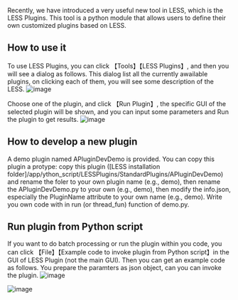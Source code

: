 Recently, we have introduced a very useful new tool in LESS, which is the LESS Plugins. This tool is a python module that allows users to define their own
customized plugins based on LESS.

## How to use it
To use LESS Plugins, you can click 【Tools】【LESS Plugins】, and then you will see a dialog as follows.
This dialog list all the currently awailable plugins, on clicking each of them, you will see some description of the LESS.
![image](https://github.com/jianboqi/jianboqi.github.io/assets/1770654/b98f0b30-5353-4071-8275-56c9520c317e)

Choose one of the plugin, and click 【Run Plugin】, the specific GUI of the selected plugin will be shown, and you can input some parameters
and Run the plugin to get results.
![image](https://github.com/jianboqi/jianboqi.github.io/assets/1770654/c5329d6a-9f27-4c29-a43d-24b410d7d3fd)

## How to develop a new plugin
A demo plugin named APluginDevDemo is provided. You can copy this plugin a protype: copy this plugin ([LESS installation folder]/app/ython_script/LESSPlugins/StandardPlugins/APluginDevDemo) and rename the foler to your own plugin name (e.g., demo), then rename the APluginDevDemo.py to your own (e.g., demo), then modify the info.json, especially the PluginName attribute to your own name (e.g., demo). Write you own code with in run (or thread_fun) function of demo.py.

## Run plugin from Python script
If you want to do batch processing or run the plugin within you code, you can click 【File】【Example code to invoke plugin from Python script】in the GUI of LESS Plugin (not the main GUI). Then you can get an example code as follows. You prepare the paramters as json object, can you can invoke the plugin.
![image](https://github.com/jianboqi/jianboqi.github.io/assets/1770654/006fb54f-b594-4da2-84e7-f26573dae110)

![image](https://github.com/jianboqi/jianboqi.github.io/assets/1770654/c6bc4945-06ef-47bb-bfc0-f9cc5797e1ae)



